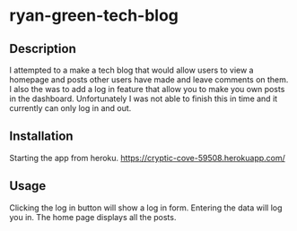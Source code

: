# ryan-green-tech-blog

## Description

I attempted to a make a tech blog that would allow users to view a homepage and posts other users have made and leave comments on them. I also the was to add a log in feature that allow you to make you own posts in the dashboard. Unfortunately I was not able to finish this in time and it currently can only log in and out.

## Installation

Starting the app from heroku.
https://cryptic-cove-59508.herokuapp.com/

## Usage

Clicking the log in button will show a log in form. Entering the data will log you in. The home page displays all the posts.
